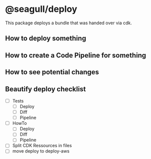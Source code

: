 # @seagull/deploy

This package deploys a bundle that was handed over via cdk.

## How to deploy something

## How to create a Code Pipeline for something

## How to see potential changes

## Beautify deploy checklist

- [ ] Tests
  - [ ] Deploy
  - [ ] Diff
  - [ ] Pipeline
- [ ] HowTo
  - [ ] Deploy
  - [ ] Diff
  - [ ] Pipeline
- [ ] Split CDK Ressources in files
- [ ] move deploy to deploy-aws
